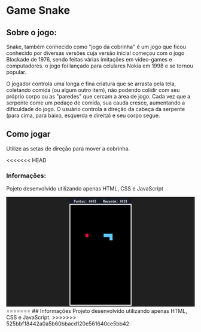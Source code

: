 # Game Snake

## Sobre o jogo:
Snake, também conhecido como "jogo da cobrinha" é um jogo que ficou conhecido por diversas versões cuja versão inicial começou com o jogo Blockade de 1976, sendo feitas várias imitações em vídeo-games e computadores. o jogo foi lançado para celulares Nokia em 1998 e se tornou popular.

O jogador controla uma longa e fina criatura que se arrasta pela tela, coletando comida (ou algum outro item), não podendo colidir com seu próprio corpo ou as "paredes" que cercam a área de jogo. Cada vez que a serpente come um pedaço de comida, sua cauda cresce, aumentando a dificuldade do jogo. O usuário controla a direção da cabeça da serpente (para cima, para baixo, esquerda e direita) e seu corpo segue.

## Como jogar
Utilize as setas de direção para mover a cobrinha.

<<<<<<< HEAD
<h3>Informações:</h3>
<p>Pojeto desenvolvido utilizando apenas HTML, CSS e JavaScript</p>

<img src="screenshot.png"/>
=======
## Informações
Projeto desenvolvido utilizando apenas HTML, CSS e JavaScript.
>>>>>>> 525bbf18442a0a5b60bbacd120e561640ce5bb42
